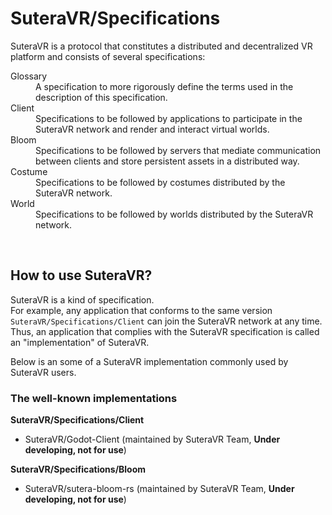 # SuteraVR/Specifications
SuteraVR is a protocol that constitutes a distributed and decentralized VR platform and consists of several specifications:
<dl>
<dt>Glossary</dt>
<dd>A specification to more rigorously define the terms used in the description of this specification.</dd>
<dt>Client</dt>
<dd>Specifications to be followed by applications to participate in the SuteraVR network and render and interact virtual worlds.</dd>
<dt>Bloom</dt>
<dd>Specifications to be followed by servers that mediate communication between clients and store persistent assets in a distributed way.</dd>
<dt>Costume</dt>
<dd>Specifications to be followed by costumes distributed by the SuteraVR network.</dd>
<dt>World</dt>
<dd>Specifications to be followed by worlds distributed by the SuteraVR network.</dd>
</dl>

<br />

## How to use SuteraVR?
SuteraVR is a kind of specification.   
For example, any application that conforms to the same version `SuteraVR/Specifications/Client` can join the SuteraVR network at any time.
Thus, an application that complies with the SuteraVR specification is called an "implementation" of SuteraVR.

Below is an some of a SuteraVR implementation commonly used by SuteraVR users.

### The well-known implementations
**SuteraVR/Specifications/Client**
  - SuteraVR/Godot-Client (maintained by SuteraVR Team, **Under developing, not for use**)

**SuteraVR/Specifications/Bloom**
  - SuteraVR/sutera-bloom-rs (maintained by SuteraVR Team, **Under developing, not for use**)
